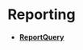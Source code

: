 # Reporting

- #### [ReportQuery](/docs/identitymanager/6.1/identitymanager/integration-guide/toolkit/xml-configuration/reporting/reportquery/index.md)
